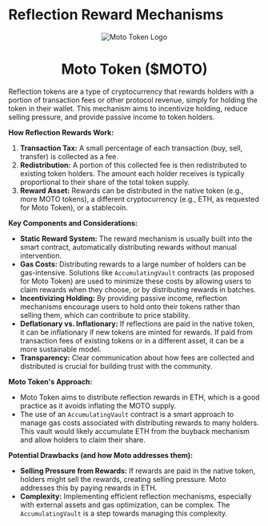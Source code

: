 # Reflection Reward Mechanisms

<div style="text-align: center;">
  <img src="https://qgmvsvq5fn67imzt.public.blob.vercel-storage.com/logo-bulat/%24moto.svg" alt="Moto Token Logo" />
  <h1>Moto Token ($MOTO)</h1>
</div>

Reflection tokens are a type of cryptocurrency that rewards holders with a portion of transaction fees or other protocol revenue, simply for holding the token in their wallet. This mechanism aims to incentivize holding, reduce selling pressure, and provide passive income to token holders.

**How Reflection Rewards Work:**
1.  **Transaction Tax:** A small percentage of each transaction (buy, sell, transfer) is collected as a fee.
2.  **Redistribution:** A portion of this collected fee is then redistributed to existing token holders. The amount each holder receives is typically proportional to their share of the total token supply.
3.  **Reward Asset:** Rewards can be distributed in the native token (e.g., more MOTO tokens), a different cryptocurrency (e.g., ETH, as requested for Moto Token), or a stablecoin.

**Key Components and Considerations:**
-   **Static Reward System:** The reward mechanism is usually built into the smart contract, automatically distributing rewards without manual intervention.
-   **Gas Costs:** Distributing rewards to a large number of holders can be gas-intensive. Solutions like `AccumulatingVault` contracts (as proposed for Moto Token) are used to minimize these costs by allowing users to claim rewards when they choose, or by distributing rewards in batches.
-   **Incentivizing Holding:** By providing passive income, reflection mechanisms encourage users to hold onto their tokens rather than selling them, which can contribute to price stability.
-   **Deflationary vs. Inflationary:** If reflections are paid in the native token, it can be inflationary if new tokens are minted for rewards. If paid from transaction fees of existing tokens or in a different asset, it can be a more sustainable model.
-   **Transparency:** Clear communication about how fees are collected and distributed is crucial for building trust with the community.

**Moto Token's Approach:**
-   Moto Token aims to distribute reflection rewards in ETH, which is a good practice as it avoids inflating the MOTO supply.
-   The use of an `AccumulatingVault` contract is a smart approach to manage gas costs associated with distributing rewards to many holders. This vault would likely accumulate ETH from the buyback mechanism and allow holders to claim their share.

**Potential Drawbacks (and how Moto addresses them):**
-   **Selling Pressure from Rewards:** If rewards are paid in the native token, holders might sell the rewards, creating selling pressure. Moto addresses this by paying rewards in ETH.
-   **Complexity:** Implementing efficient reflection mechanisms, especially with external assets and gas optimization, can be complex. The `AccumulatingVault` is a step towards managing this complexity.

